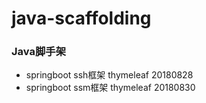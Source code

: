 # java-scaffolding
### Java脚手架
- springboot  ssh框架 thymeleaf 20180828
- springboot  ssm框架 thymeleaf 20180830